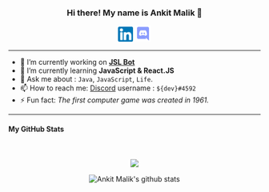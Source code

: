 <h3 align="center"> Hi there! My name is Ankit Malik 👋 </h3>

<p align="center">
  <a href="https://www.linkedin.com/in/ankitmalik0320/"><img src="/images/linkedin.png" width="30px" height="30px"></a>  
  <a href="https://discord.com/invite/8kdx63YsDf"><img src="/images/discord_logo.png" width="32px" height="32px"></a>
</p>

-----

- 🔭 I’m currently working on [**JSL Bot**](https://github.com/DiabolusGX/JSL)
- 🌱 I’m currently learning **JavaScript & React.JS**
- 💬 Ask me about : `Java`, `JavaScript`, `Life`.
- 📫 How to reach me: [Discord](https://discordapp.com/users/454611998051794954/) username : `${dev}#4592`
- ⚡ Fun fact: *The first computer game was created in 1961.*

-----

<!--- 
- 😄 Pronouns: **He**
- 👯 I’m looking to collaborate on ...
- 🤔 I’m looking for help with ... 
--->

#### My GitHub Stats
<br>
<p align="center">
  <img align="center" src="https://github-readme-stats.vercel.app/api/top-langs/?username=DiabolusGX&title_color=9580ff&icon_color=42b463&text_color=9f9f9f&bg_color=282a35&hide_langs_below=1&layout=compact" />
</p>
<p align="center">
  <img align="center" src="https://github-readme-stats.vercel.app/api?username=DiabolusGX&show_icons=true&title_color=9580ff&icon_color=42b463&text_color=9f9f9f&bg_color=282a35" alt="Ankit Malik's github stats"/>
</p>
